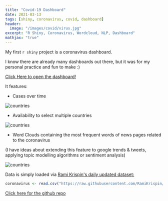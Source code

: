 ```yaml
---
title: "Covid-19 Dashboard"
date: 2021-03-13
tags: [shiny, coronavirus, covid, dashboard]
header:
  image: "/images/covid/virus.jpg"
excerpt: "R Shiny, Coronavirus, Wordcloud, NLP, Dashboard"
mathjax: "true"
---
```


My first `r shiny` project is a coronavirus dashboard.

I know there are already many dashboards out there, but it was for my personal practice and fun to make :) 


[Click Here to open the dashboard!](https://glaswasser.shinyapps.io/Covid19/)



It features:

* Cases over time
<img src="{{ site.url }}{{ site.baseurl }}/images/covid/covid.jpg" alt="countries">


* Availability to select multiple countries
<img src="{{ site.url }}{{ site.baseurl }}/images/covid/countries.jpg" alt="countries">

* Word Clouds containing the most frequent words of news pages related to the coronavirus

(I have ideas about extending this feature to google trends & tweets, applying topic modelling algorithms or sentiment analysis)

<img src="{{ site.url }}{{ site.baseurl }}/images/covid/wordcloud.jpg" alt="countries">





Data is simply loaded via [Rami Krispin's daily updated dataset:](https://github.com/RamiKrispin/coronavirus)

```r
coronavirus <- read.csv("https://raw.githubusercontent.com/RamiKrispin/coronavirus/master/csv/coronavirus.csv", stringsAsFactors = FALSE)
```

[Click here for the github repo](https://github.com/glaswasser/shiny-projects/tree/master/Covid_December20)

